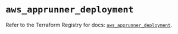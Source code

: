 # `aws_apprunner_deployment`

Refer to the Terraform Registry for docs: [`aws_apprunner_deployment`](https://registry.terraform.io/providers/hashicorp/aws/6.10.0/docs/resources/apprunner_deployment).
